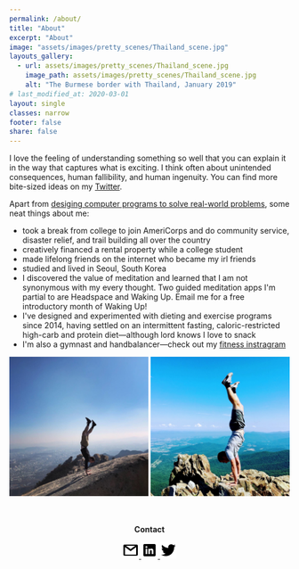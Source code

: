 ```yaml
---
permalink: /about/
title: "About"
excerpt: "About"
image: "assets/images/pretty_scenes/Thailand_scene.jpg"
layouts_gallery:
  - url: assets/images/pretty_scenes/Thailand_scene.jpg
    image_path: assets/images/pretty_scenes/Thailand_scene.jpg
    alt: "The Burmese border with Thailand, January 2019"
# last_modified_at: 2020-03-01
layout: single
classes: narrow
footer: false
share: false
---
```

I love the feeling of understanding something so well that you can explain it in the way that captures what is exciting. I think often about unintended consequences, human fallibility, and human ingenuity. You can find more bite-sized ideas on my [Twitter](https://twitter.com/maxefremov).

Apart from [desiging computer programs to solve real-world problems](/machine-learning/), some neat things about me:

- took a break from college to join AmeriCorps and do community service, disaster relief, and trail building all over the country
- creatively financed a rental property while a college student
- made lifelong friends on the internet who became my irl friends
- studied and lived in Seoul, South Korea
- I discovered the value of meditation and learned that I am not synonymous with my every thought. Two guided meditation apps I'm partial to are Headspace and Waking Up. Email me for a free introductory month of Waking Up!
- I've designed and experimented with dieting and exercise programs since 2014, having settled on an intermittent fasting, caloric-restricted high-carb and protein diet—although lord knows I love to snack
- I'm also a gymnast and handbalancer—check out my [fitness instragram](https://www.instagram.com/maximally.me/)

<center>
<img src="/assets/images/handstands/bukhansan.jpg" alt="Bukhansan, Seoul, Korea" width="250"/>

<img src="/assets/images/handstands/shenandoah.jpg" alt="Shenendoah, Virgina" width="250"/>

<center>

<br>
<br>
<p><b>Contact</b></p>
<a href="mailto:maxim.efremov@gmail.com">
      <img alt="email" src="/assets/images/icons/gmail.png">
      
<a href="https://www.linkedin.com/in/maxim-efremov/">
      <img alt="LinkedIn" src="/assets/images/icons/linkedin.png">

<a href="http://www.twitter.com/maxefremov">
      <img alt="Twitter" src="/assets/images/icons/twitter.png">
<!-- 
<img src="/assets/images/icons/gmail.png">(mailto:maxim.efremov@gmail.com)
<img src="/assets/images/icons/linkedin.png">(https://www.linkedin.com/in/maxim-efremov/)
<img src="/assets/images/icons/twitter.png">(http://www.twitter.com/maxefremov) -->
